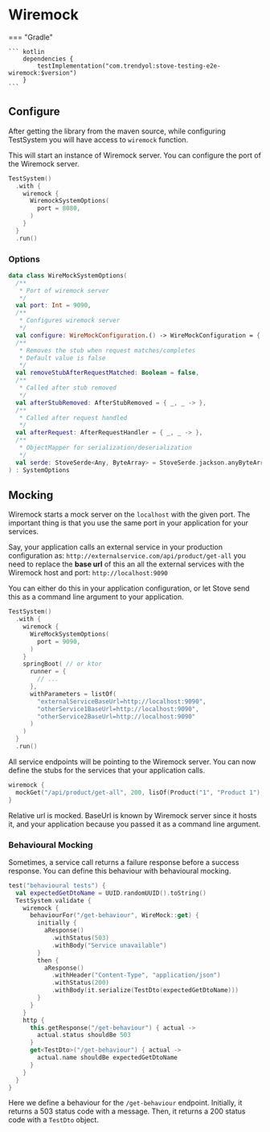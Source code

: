 # Wiremock

=== "Gradle"

    ``` kotlin
        dependencies {
            testImplementation("com.trendyol:stove-testing-e2e-wiremock:$version")
        }
    ```

## Configure

After getting the library from the maven source, while configuring TestSystem you will have access to `wiremock`
function.

This will start an instance of Wiremock server. You can configure the port of the Wiremock server.

```kotlin
TestSystem()
  .with {
    wiremock {
      WiremockSystemOptions(
        port = 8080,
      )
    }
  }
  .run()
```

### Options

```kotlin
data class WireMockSystemOptions(
  /**
   * Port of wiremock server
   */
  val port: Int = 9090,
  /**
   * Configures wiremock server
   */
  val configure: WireMockConfiguration.() -> WireMockConfiguration = { this.notifier(ConsoleNotifier(true)) },
  /**
   * Removes the stub when request matches/completes
   * Default value is false
   */
  val removeStubAfterRequestMatched: Boolean = false,
  /**
   * Called after stub removed
   */
  val afterStubRemoved: AfterStubRemoved = { _, _ -> },
  /**
   * Called after request handled
   */
  val afterRequest: AfterRequestHandler = { _, _ -> },
  /**
   * ObjectMapper for serialization/deserialization
   */
  val serde: StoveSerde<Any, ByteArray> = StoveSerde.jackson.anyByteArraySerde()
) : SystemOptions
```

## Mocking

Wiremock starts a mock server on the `localhost` with the given port. The important thing is that you use the same port
in your application for your services.

Say, your application calls an external service in your production configuration as:
`http://externalservice.com/api/product/get-all`
you need to replace the **base url** of this an all the external services with the Wiremock host and port:
`http://localhost:9090`

You can either do this in your application configuration, or let Stove send this as a command line argument to your
application.

```kotlin
TestSystem()
  .with {
    wiremock {
      WireMockSystemOptions(
        port = 9090,
      )
    }
    springBoot( // or ktor
      runner = {
        // ...
      },
      withParameters = listOf(
        "externalServiceBaseUrl=http://localhost:9090",
        "otherService1BaseUrl=http://localhost:9090",
        "otherService2BaseUrl=http://localhost:9090"
      )
    )
  }
  .run()
```

All service endpoints will be pointing to the Wiremock server. You can now define the stubs for the services that your
application calls.

```kotlin
wiremock {
  mockGet("/api/product/get-all", 200, lisOf(Product("1", "Product 1"), Product("2", "Product 2")).some())
}
```

Relative url is mocked. BaseUrl is known by Wiremock server since it hosts it, and your application because you passed
it as a command line argument.

### Behavioural Mocking

Sometimes, a service call returns a failure response before a success response. You can define this behaviour with
behavioural mocking.

```kotlin
test("behavioural tests") {
  val expectedGetDtoName = UUID.randomUUID().toString()
  TestSystem.validate {
    wiremock {
      behaviourFor("/get-behaviour", WireMock::get) {
        initially {
          aResponse()
            .withStatus(503)
            .withBody("Service unavailable")
        }
        then {
          aResponse()
            .withHeader("Content-Type", "application/json")
            .withStatus(200)
            .withBody(it.serialize(TestDto(expectedGetDtoName)))
        }
      }
    }
    http {
      this.getResponse("/get-behaviour") { actual ->
        actual.status shouldBe 503
      }
      get<TestDto>("/get-behaviour") { actual ->
        actual.name shouldBe expectedGetDtoName
      }
    }
  }
}
```

Here we define a behaviour for the `/get-behaviour` endpoint. Initially, it returns a 503 status code with a message.
Then, it returns a 200 status code with a `TestDto` object.
